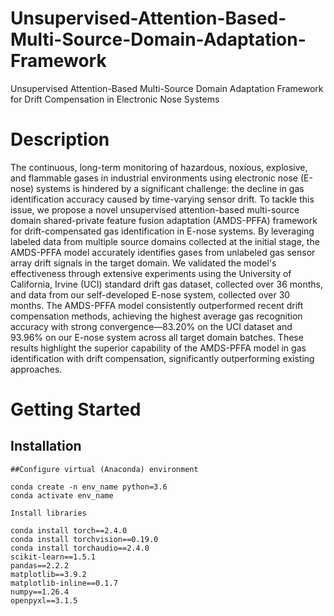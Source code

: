 # Unsupervised-Attention-Based-Multi-Source-Domain-Adaptation-Framework
Unsupervised Attention-Based Multi-Source Domain Adaptation Framework for Drift Compensation in Electronic Nose Systems
# Description 
The continuous, long-term monitoring of hazardous, noxious, explosive, and flammable gases in industrial environments using electronic nose (E-nose) systems is hindered by a significant challenge: the decline in gas identification accuracy caused by time-varying sensor drift. To tackle this issue, we propose a novel unsupervised attention-based multi-source domain shared-private feature fusion adaptation (AMDS-PFFA) framework for drift-compensated gas identification in E-nose systems. By leveraging labeled data from multiple source domains collected at the initial stage, the AMDS-PFFA model accurately identifies gases from unlabeled gas sensor array drift signals in the target domain. We validated the model's effectiveness through extensive experiments using the University of California, Irvine (UCI) standard drift gas dataset, collected over 36 months, and data from our self-developed E-nose system, collected over 30 months. The AMDS-PFFA model consistently outperformed recent drift compensation methods, achieving the highest average gas recognition accuracy with strong convergence—83.20% on the UCI dataset and 93.96% on our E-nose system across all target domain batches. These results highlight the superior capability of the AMDS-PFFA model in gas identification with drift compensation, significantly outperforming existing approaches.
# Getting Started
## Installation
    ##Configure virtual (Anaconda) environment
    
    conda create -n env_name python=3.6
    conda activate env_name

    Install libraries
    
    conda install torch==2.4.0
    conda install torchvision==0.19.0
    conda install torchaudio==2.4.0
    scikit-learn==1.5.1
    pandas==2.2.2
    matplotlib==3.9.2
    matplotlib-inline==0.1.7
    numpy==1.26.4
    openpyxl==3.1.5
    
    

  
    
   


